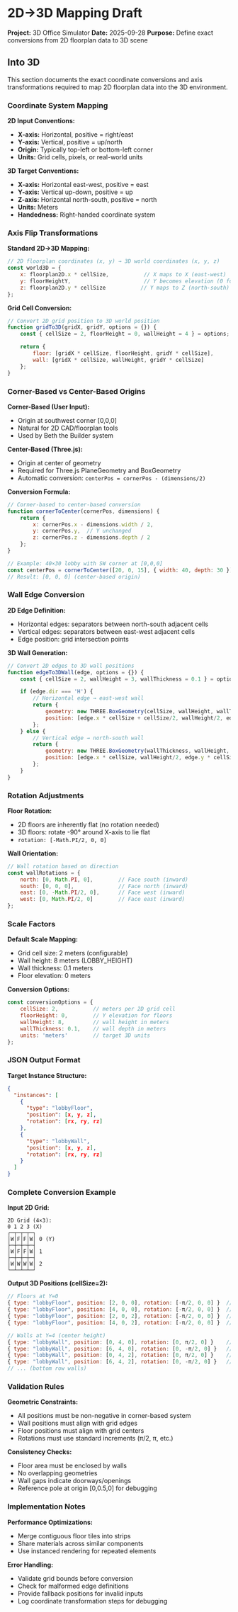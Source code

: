 # 2D→3D Mapping Draft

**Project:** 3D Office Simulator
**Date:** 2025-09-28
**Purpose:** Define exact conversions from 2D floorplan data to 3D scene

## Into 3D

This section documents the exact coordinate conversions and axis transformations required to map 2D floorplan data into the 3D environment.

### Coordinate System Mapping

**2D Input Conventions:**
- **X-axis:** Horizontal, positive = right/east
- **Y-axis:** Vertical, positive = up/north
- **Origin:** Typically top-left or bottom-left corner
- **Units:** Grid cells, pixels, or real-world units

**3D Target Conventions:**
- **X-axis:** Horizontal east-west, positive = east
- **Y-axis:** Vertical up-down, positive = up
- **Z-axis:** Horizontal north-south, positive = north
- **Units:** Meters
- **Handedness:** Right-handed coordinate system

### Axis Flip Transformations

**Standard 2D→3D Mapping:**
```javascript
// 2D floorplan coordinates (x, y) → 3D world coordinates (x, y, z)
const world3D = {
    x: floorplan2D.x * cellSize,           // X maps to X (east-west)
    y: floorHeightY,                       // Y becomes elevation (0 for floors)
    z: floorplan2D.y * cellSize           // Y maps to Z (north-south)
};
```

**Grid Cell Conversion:**
```javascript
// Convert 2D grid position to 3D world position
function gridTo3D(gridX, gridY, options = {}) {
    const { cellSize = 2, floorHeight = 0, wallHeight = 4 } = options;

    return {
        floor: [gridX * cellSize, floorHeight, gridY * cellSize],
        wall: [gridX * cellSize, wallHeight, gridY * cellSize]
    };
}
```

### Corner-Based vs Center-Based Origins

**Corner-Based (User Input):**
- Origin at southwest corner [0,0,0]
- Natural for 2D CAD/floorplan tools
- Used by Beth the Builder system

**Center-Based (Three.js):**
- Origin at center of geometry
- Required for Three.js PlaneGeometry and BoxGeometry
- Automatic conversion: `centerPos = cornerPos - (dimensions/2)`

**Conversion Formula:**
```javascript
// Corner-based to center-based conversion
function cornerToCenter(cornerPos, dimensions) {
    return {
        x: cornerPos.x - dimensions.width / 2,
        y: cornerPos.y,  // Y unchanged
        z: cornerPos.z - dimensions.depth / 2
    };
}

// Example: 40×30 lobby with SW corner at [0,0,0]
const centerPos = cornerToCenter([20, 0, 15], { width: 40, depth: 30 });
// Result: [0, 0, 0] (center-based origin)
```

### Wall Edge Conversion

**2D Edge Definition:**
- Horizontal edges: separators between north-south adjacent cells
- Vertical edges: separators between east-west adjacent cells
- Edge position: grid intersection points

**3D Wall Generation:**
```javascript
// Convert 2D edges to 3D wall positions
function edgeTo3DWall(edge, options = {}) {
    const { cellSize = 2, wallHeight = 3, wallThickness = 0.1 } = options;

    if (edge.dir === 'H') {
        // Horizontal edge → east-west wall
        return {
            geometry: new THREE.BoxGeometry(cellSize, wallHeight, wallThickness),
            position: [edge.x * cellSize + cellSize/2, wallHeight/2, edge.y * cellSize]
        };
    } else {
        // Vertical edge → north-south wall
        return {
            geometry: new THREE.BoxGeometry(wallThickness, wallHeight, cellSize),
            position: [edge.x * cellSize, wallHeight/2, edge.y * cellSize + cellSize/2]
        };
    }
}
```

### Rotation Adjustments

**Floor Rotation:**
- 2D floors are inherently flat (no rotation needed)
- 3D floors: rotate -90° around X-axis to lie flat
- `rotation: [-Math.PI/2, 0, 0]`

**Wall Orientation:**
```javascript
// Wall rotation based on direction
const wallRotations = {
    north: [0, Math.PI, 0],        // Face south (inward)
    south: [0, 0, 0],              // Face north (inward)
    east: [0, -Math.PI/2, 0],      // Face west (inward)
    west: [0, Math.PI/2, 0]        // Face east (inward)
};
```

### Scale Factors

**Default Scale Mapping:**
- Grid cell size: 2 meters (configurable)
- Wall height: 8 meters (LOBBY_HEIGHT)
- Wall thickness: 0.1 meters
- Floor elevation: 0 meters

**Conversion Options:**
```javascript
const conversionOptions = {
    cellSize: 2,           // meters per 2D grid cell
    floorHeight: 0,        // Y elevation for floors
    wallHeight: 8,         // wall height in meters
    wallThickness: 0.1,    // wall depth in meters
    units: 'meters'        // target 3D units
};
```

### JSON Output Format

**Target Instance Structure:**
```json
{
  "instances": [
    {
      "type": "lobbyFloor",
      "position": [x, y, z],
      "rotation": [rx, ry, rz]
    },
    {
      "type": "lobbyWall",
      "position": [x, y, z],
      "rotation": [rx, ry, rz]
    }
  ]
}
```

### Complete Conversion Example

**Input 2D Grid:**
```
2D Grid (4×3):
0 1 2 3 (X)
┌─┬─┬─┬─┐
│W│F│F│W│ 0 (Y)
├─┼─┼─┼─┤
│W│F│F│W│ 1
├─┼─┼─┼─┤
│W│W│W│W│ 2
└─┴─┴─┴─┘
```

**Output 3D Positions (cellSize=2):**
```javascript
// Floors at Y=0
{ type: "lobbyFloor", position: [2, 0, 0], rotation: [-π/2, 0, 0] }  // Grid(1,0)
{ type: "lobbyFloor", position: [4, 0, 0], rotation: [-π/2, 0, 0] }  // Grid(2,0)
{ type: "lobbyFloor", position: [2, 0, 2], rotation: [-π/2, 0, 0] }  // Grid(1,1)
{ type: "lobbyFloor", position: [4, 0, 2], rotation: [-π/2, 0, 0] }  // Grid(2,1)

// Walls at Y=4 (center height)
{ type: "lobbyWall", position: [0, 4, 0], rotation: [0, π/2, 0] }    // Grid(0,0)
{ type: "lobbyWall", position: [6, 4, 0], rotation: [0, -π/2, 0] }   // Grid(3,0)
{ type: "lobbyWall", position: [0, 4, 2], rotation: [0, π/2, 0] }    // Grid(0,1)
{ type: "lobbyWall", position: [6, 4, 2], rotation: [0, -π/2, 0] }   // Grid(3,1)
// ... (bottom row walls)
```

### Validation Rules

**Geometric Constraints:**
- All positions must be non-negative in corner-based system
- Wall positions must align with grid edges
- Floor positions must align with grid centers
- Rotations must use standard increments (π/2, π, etc.)

**Consistency Checks:**
- Floor area must be enclosed by walls
- No overlapping geometries
- Wall gaps indicate doorways/openings
- Reference pole at origin [0,0.5,0] for debugging

### Implementation Notes

**Performance Optimizations:**
- Merge contiguous floor tiles into strips
- Share materials across similar components
- Use instanced rendering for repeated elements

**Error Handling:**
- Validate grid bounds before conversion
- Check for malformed edge definitions
- Provide fallback positions for invalid inputs
- Log coordinate transformation steps for debugging